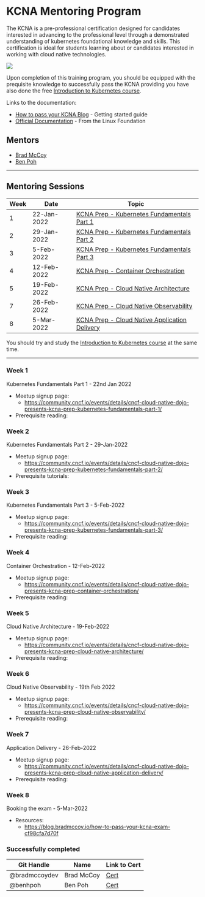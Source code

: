 # KCNA Mentoring Program

The KCNA is a pre-professional certification designed for candidates interested in advancing to the professional level through a demonstrated understanding of kubernetes foundational knowledge and skills. This certification is ideal for students learning about or candidates interested in working with cloud native technologies.

<a href="https://training.linuxfoundation.org/certification/kubernetes-cloud-native-associate/">
    <img src = "https://training.linuxfoundation.org/wp-content/uploads/2021/09/KCNA-Logo-300x300.png"/>
</a>

Upon completion of this training program, you should be equipped with the prequisite knowledge to successfully pass the KCNA providing you have also done the free [Introduction to Kubernetes course](https://training.linuxfoundation.org/training/introduction-to-kubernetes).

Links to the documentation:
- [How to pass your KCNA Blog](https://blog.bradmccoy.io/how-to-pass-your-kcna-exam-cf98cfa7d70f) - Getting started guide
- [Official Documentation](https://training.linuxfoundation.org/certification/kubernetes-cloud-native-associate) - From the Linux Foundation

## Mentors
- [Brad McCoy](https://github.com/bradmccoydev)
- [Ben Poh](https://github.com/benhpoh)

---
## Mentoring Sessions
| Week | Date | Topic |
| --- | --- | --- |
| 1 | 22-Jan-2022 | [KCNA Prep - Kubernetes Fundamentals Part 1](#week-1)|
| 2 | 29-Jan-2022 | [KCNA Prep - Kubernetes Fundamentals Part 2](#week-2)|
| 3 | 5-Feb-2022  | [KCNA Prep - Kubernetes Fundamentals Part 3](#week-3)|
| 4 | 12-Feb-2022 | [KCNA Prep - Container Orchestration](#week-4)|
| 5 | 19-Feb-2022 | [KCNA Prep - Cloud Native Architecture](#week-5)|
| 7 | 26-Feb-2022 | [KCNA Prep - Cloud Native Observability](#week-6)|
| 8 | 5-Mar-2022  | [KCNA Prep - Cloud Native Application Delivery](#week-7)|

You should try and study the [Introduction to Kubernetes course](https://training.linuxfoundation.org/training/introduction-to-kubernetes) at the same time.

---
### Week 1
Kubernetes Fundamentals Part 1 - 22nd Jan 2022
- Meetup signup page: 
    - https://community.cncf.io/events/details/cncf-cloud-native-dojo-presents-kcna-prep-kubernetes-fundamentals-part-1/
- Prerequisite reading: 

### Week 2
Kubernetes Fundamentals Part 2 - 29-Jan-2022
- Meetup signup page: 
    - https://community.cncf.io/events/details/cncf-cloud-native-dojo-presents-kcna-prep-kubernetes-fundamentals-part-2/
- Prerequisite tutorials: 

### Week 3
Kubernetes Fundamentals Part 3 - 5-Feb-2022
- Meetup signup page: 
    - https://community.cncf.io/events/details/cncf-cloud-native-dojo-presents-kcna-prep-kubernetes-fundamentals-part-3/
- Prerequisite reading: 


### Week 4
Container Orchestration - 12-Feb-2022
- Meetup signup page: 
    - https://community.cncf.io/events/details/cncf-cloud-native-dojo-presents-kcna-prep-container-orchestration/
- Prerequisite reading: 

### Week 5
Cloud Native Architecture - 19-Feb-2022
- Meetup signup page: 
    - https://community.cncf.io/events/details/cncf-cloud-native-dojo-presents-kcna-prep-cloud-native-architecture/
- Prerequisite reading: 


### Week 6
Cloud Native Observability - 19th Feb 2022
- Meetup signup page: 
    - https://community.cncf.io/events/details/cncf-cloud-native-dojo-presents-kcna-prep-cloud-native-observability/
- Prerequisite reading: 

### Week 7
Application Delivery - 26-Feb-2022
- Meetup signup page: 
    - https://community.cncf.io/events/details/cncf-cloud-native-dojo-presents-kcna-prep-cloud-native-application-delivery/
- Prerequisite reading: 

### Week 8
Booking the exam - 5-Mar-2022
- Resources:
    - https://blog.bradmccoy.io/how-to-pass-your-kcna-exam-cf98cfa7d70f

### Successfully completed
| Git Handle | Name | Link to Cert |
| --- | --- | --- |
| @bradmccoydev | Brad McCoy | [Cert](https://www.credly.com/badges/dd4f02af-2272-4a92-b10c-2c56079dc99d) |
| @benhpoh | Ben Poh | [Cert](https://ti-user-certificates.s3.amazonaws.com/e0df7fbf-a057-42af-8a1f-590912be5460/895a2768-8c4a-4be0-a73f-c437f4cfad6d-benjamin-poh-af3c6051-79ca-45c8-b12b-1e631e4cc074-certificate.pdf) |